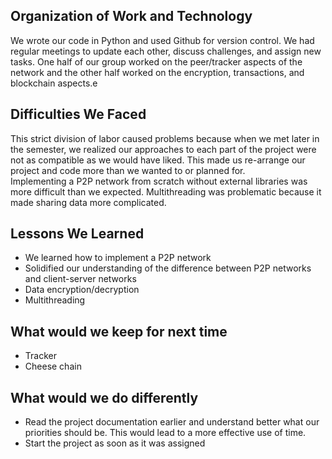 ## Organization of Work and Technology
We wrote our code in Python and used Github for version control. We had regular meetings to update each other, discuss challenges, and assign new tasks.
One half of our group worked on the peer/tracker aspects of the network and the other half worked on the encryption, transactions, and blockchain aspects.e

## Difficulties We Faced <br />
This strict division of labor caused problems because when we met later in the semester, we realized our approaches to each part of the project were not as compatible as we would have liked. This made us re-arrange our project and code more than we wanted to or planned for. <br />
Implementing a P2P network from scratch without external libraries was more difficult than we expected. Multithreading was problematic because it made sharing data more complicated. 

## Lessons We Learned <br />
- We learned how to implement a P2P network
- Solidified our understanding of the difference between P2P networks and client-server networks
- Data encryption/decryption
- Multithreading

## What would we keep for next time
- Tracker 
- Cheese chain

## What would we do differently
- Read the project documentation earlier and understand better what our priorities should be. This would lead to a more effective use of time.
- Start the project as soon as it was assigned
